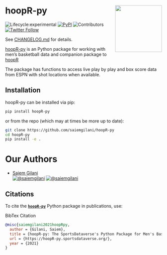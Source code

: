 # hoopR-py <a href='https://hoopR-py.sportsdataverse.org/'><img src='https://hoopR-py.sportsdataverse.org/img/hoopR-py-logo.png' align="right" height="150" /></a>
<!-- badges: start -->

![Lifecycle:experimental](https://img.shields.io/badge/lifecycle-experimental-orange.svg?style=for-the-badge&logo=github)
[![PyPI](https://img.shields.io/pypi/v/hoopR-py?label=hoopr-py&logo=python&style=for-the-badge)](https://pypi.org/project/hoopR-py/)
![Contributors](https://img.shields.io/github/contributors/saiemgilani/hoopR-py?style=for-the-badge)
[![Twitter
Follow](https://img.shields.io/twitter/follow/saiemgilani?color=blue&label=%40saiemgilani&logo=twitter&style=for-the-badge)](https://twitter.com/saiemgilani)

<!-- badges: end -->


See [CHANGELOG.md](http://hoopr-py.sportsdataverse.org/CHANGELOG) for details.

[hoopR-py](https://hoopr-py.sportsdataverse.org/) is an Python package for working with men’s basketball data and companion package to [hoopR](https://github.com/saiemgilani/hoopR)

The package has functions to access live play by play and box score data from ESPN with shot locations when available.

## Installation

hoopR-py can be installed via pip:

```bash
pip install hoopR-py
```

or from the repo (which may at times be more up to date):

```bash
git clone https://github.com/saiemgilani/hoopR-py
cd hoopR-py
pip install -e .
```


# **Our Authors**

-   [Saiem Gilani](https://twitter.com/saiemgilani)       
<a href="https://twitter.com/saiemgilani" target="blank"><img src="https://img.shields.io/twitter/follow/saiemgilani?color=blue&label=%40saiemgilani&logo=twitter&style=for-the-badge" alt="@saiemgilani" /></a>
<a href="https://github.com/saiemgilani" target="blank"><img src="https://img.shields.io/github/followers/saiemgilani?color=eee&logo=Github&style=for-the-badge" alt="@saiemgilani" /></a>


## **Citations**

To cite the [**`hoopR-py`**](https://hoopr-py.sportsdataverse.org/) Python package in publications, use:

BibTex Citation
```bibtex
@misc{saiemgilani2021hoopRpy,
  author = {Gilani, Saiem},
  title = {hoopR-py: The SportsDataverse's Python Package for Men's Basketball Data.},
  url = {https://hoopR-py.sportsdataverse.org/},
  year = {2021}
}
```
